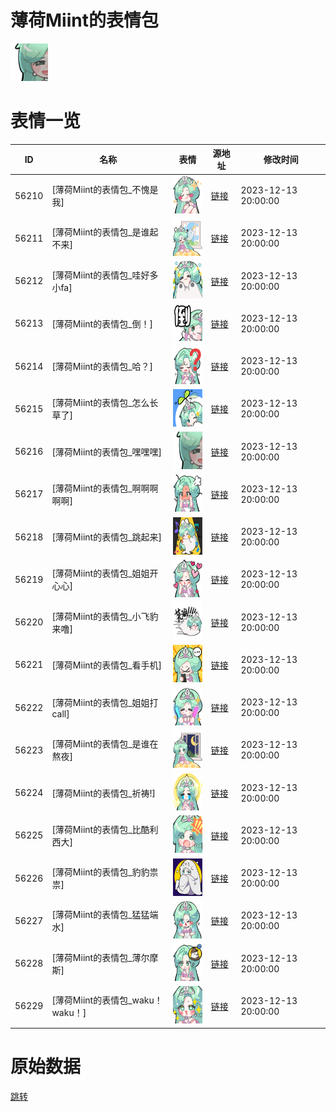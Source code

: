 # 薄荷Miint的表情包

<img src="./cover.png" height="60" alt="cover" />

# 表情一览

|ID|名称|表情|源地址|修改时间|
|----|----|----|----|----|
|56210|[薄荷Miint的表情包_不愧是我]|<img src="./pic/056210_%5B薄荷Miint的表情包_不愧是我%5D.png" height="60" alt="不愧是我"/>|[链接](https://i0.hdslb.com/bfs/garb/ed0a0906e13b1cf45b1b845c5bf26701001fbe6c.png)|2023-12-13 20:00:00|
|56211|[薄荷Miint的表情包_是谁起不来]|<img src="./pic/056211_%5B薄荷Miint的表情包_是谁起不来%5D.png" height="60" alt="是谁起不来"/>|[链接](https://i0.hdslb.com/bfs/garb/77589fda918415bb28143124bf13f5664138ea4a.png)|2023-12-13 20:00:00|
|56212|[薄荷Miint的表情包_哇好多小fa]|<img src="./pic/056212_%5B薄荷Miint的表情包_哇好多小fa%5D.png" height="60" alt="哇好多小fa"/>|[链接](https://i0.hdslb.com/bfs/garb/6d820beb426d5a29e515523138e1835dfa7b72c4.png)|2023-12-13 20:00:00|
|56213|[薄荷Miint的表情包_倒！]|<img src="./pic/056213_%5B薄荷Miint的表情包_倒！%5D.png" height="60" alt="倒！"/>|[链接](https://i0.hdslb.com/bfs/garb/f47bd105cb8baed78e94c17c55c7ad1187a6d1c2.png)|2023-12-13 20:00:00|
|56214|[薄荷Miint的表情包_哈？]|<img src="./pic/056214_%5B薄荷Miint的表情包_哈？%5D.png" height="60" alt="哈？"/>|[链接](https://i0.hdslb.com/bfs/garb/58d14ee42244c4b39672a9d9afc292cd9c9f5f73.png)|2023-12-13 20:00:00|
|56215|[薄荷Miint的表情包_怎么长草了]|<img src="./pic/056215_%5B薄荷Miint的表情包_怎么长草了%5D.png" height="60" alt="怎么长草了"/>|[链接](https://i0.hdslb.com/bfs/garb/cb67d0cd139b13d03affceb386785eb8b85b1809.png)|2023-12-13 20:00:00|
|56216|[薄荷Miint的表情包_嘿嘿嘿]|<img src="./pic/056216_%5B薄荷Miint的表情包_嘿嘿嘿%5D.png" height="60" alt="嘿嘿嘿"/>|[链接](https://i0.hdslb.com/bfs/garb/315bd7c15778b68575fcab6826c05dce4f750c98.png)|2023-12-13 20:00:00|
|56217|[薄荷Miint的表情包_啊啊啊啊啊]|<img src="./pic/056217_%5B薄荷Miint的表情包_啊啊啊啊啊%5D.png" height="60" alt="啊啊啊啊啊"/>|[链接](https://i0.hdslb.com/bfs/garb/0a7b55989fecf4b6543d7d612a6b9d2399e25151.png)|2023-12-13 20:00:00|
|56218|[薄荷Miint的表情包_跳起来]|<img src="./pic/056218_%5B薄荷Miint的表情包_跳起来%5D.png" height="60" alt="跳起来"/>|[链接](https://i0.hdslb.com/bfs/garb/dadd0b57916688480fdbd5d5b1f1037c6d5de0de.png)|2023-12-13 20:00:00|
|56219|[薄荷Miint的表情包_姐姐开心心]|<img src="./pic/056219_%5B薄荷Miint的表情包_姐姐开心心%5D.png" height="60" alt="姐姐开心心"/>|[链接](https://i0.hdslb.com/bfs/garb/963d34e9de680621ff368696d74a4b9ebf381ae1.png)|2023-12-13 20:00:00|
|56220|[薄荷Miint的表情包_小飞豹来噜]|<img src="./pic/056220_%5B薄荷Miint的表情包_小飞豹来噜%5D.png" height="60" alt="小飞豹来噜"/>|[链接](https://i0.hdslb.com/bfs/garb/928c645167a7985877ddd3c25bbf1ebea6517944.png)|2023-12-13 20:00:00|
|56221|[薄荷Miint的表情包_看手机]|<img src="./pic/056221_%5B薄荷Miint的表情包_看手机%5D.png" height="60" alt="看手机"/>|[链接](https://i0.hdslb.com/bfs/garb/b055772b36ff2467135d7c19f9afdee2743027b2.png)|2023-12-13 20:00:00|
|56222|[薄荷Miint的表情包_姐姐打call]|<img src="./pic/056222_%5B薄荷Miint的表情包_姐姐打call%5D.png" height="60" alt="姐姐打call"/>|[链接](https://i0.hdslb.com/bfs/garb/a99424a4bc9e64b9c7b80654cec5441b08278dc6.png)|2023-12-13 20:00:00|
|56223|[薄荷Miint的表情包_是谁在熬夜]|<img src="./pic/056223_%5B薄荷Miint的表情包_是谁在熬夜%5D.png" height="60" alt="是谁在熬夜"/>|[链接](https://i0.hdslb.com/bfs/garb/c4bfa8850c2d5a8bfa78c341462ee3c16ac778a5.png)|2023-12-13 20:00:00|
|56224|[薄荷Miint的表情包_祈祷!]|<img src="./pic/056224_%5B薄荷Miint的表情包_祈祷!%5D.png" height="60" alt="祈祷!"/>|[链接](https://i0.hdslb.com/bfs/garb/ed44720100396776b1ba904f9c18abeb228d88bc.png)|2023-12-13 20:00:00|
|56225|[薄荷Miint的表情包_比酷利西大]|<img src="./pic/056225_%5B薄荷Miint的表情包_比酷利西大%5D.png" height="60" alt="比酷利西大"/>|[链接](https://i0.hdslb.com/bfs/garb/ffb818703c25f8785ed6767742b11990adbd0a2a.png)|2023-12-13 20:00:00|
|56226|[薄荷Miint的表情包_豹豹祟祟]|<img src="./pic/056226_%5B薄荷Miint的表情包_豹豹祟祟%5D.png" height="60" alt="豹豹祟祟"/>|[链接](https://i0.hdslb.com/bfs/garb/6318b6e04d747056e8c5801d170075bcc8271708.png)|2023-12-13 20:00:00|
|56227|[薄荷Miint的表情包_猛猛端水]|<img src="./pic/056227_%5B薄荷Miint的表情包_猛猛端水%5D.png" height="60" alt="猛猛端水"/>|[链接](https://i0.hdslb.com/bfs/garb/5f072893786c734186a2f0ac45a837c046e57909.png)|2023-12-13 20:00:00|
|56228|[薄荷Miint的表情包_薄尔摩斯]|<img src="./pic/056228_%5B薄荷Miint的表情包_薄尔摩斯%5D.png" height="60" alt="薄尔摩斯"/>|[链接](https://i0.hdslb.com/bfs/garb/76e5a1fcc11ddd0d2acc418490757f93f44e4e19.png)|2023-12-13 20:00:00|
|56229|[薄荷Miint的表情包_waku！waku！]|<img src="./pic/056229_%5B薄荷Miint的表情包_waku！waku！%5D.png" height="60" alt="waku！waku！"/>|[链接](https://i0.hdslb.com/bfs/garb/6974ffffc6481c2c8c7f20bc46557ea2761ad50c.png)|2023-12-13 20:00:00|

# 原始数据

[跳转](./raw.json)

